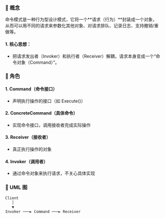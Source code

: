 ### 🔹 概念

命令模式是一种行为型设计模式，它将一个**请求（行为）**封装成一个对象，从而可以用不同的请求来参数化其他对象、对请求排队、记录日志、支持撤销/重做等。

#### 1. 核心思想：

* 把请求发出者（Invoker）和执行者（Receiver）解耦，请求本身变成一个“命令对象（Command）”。

### 🔹 角色

#### 1. Command（命令接口）

* 声明执行操作的接口（如 Execute()）

#### 2. ConcreteCommand（具体命令）

* 实现命令接口，调用接收者完成实际操作

#### 3. Receiver（接收者）

* 真正执行操作的对象

#### 4. Invoker（调用者）

* 通过命令对象来执行请求，不关心具体实现

### 🔹 UML 图
```javascript
Client
   │
   ▼
Invoker ───► Command ───► Receiver

```
